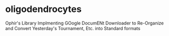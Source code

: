 oligodendrocytes
================

Ophir's Library Implmenting GOogle DocumENt Downloader to Re-Organize and Convert Yesterday's Tournament, Etc. into Standard formats
